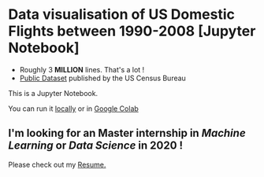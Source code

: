 # Data visualisation of US Domestic Flights between 1990-2008 [Jupyter Notebook]
- Roughly 3 **MILLION** lines. That's a lot !
- [Public Dataset](http://academictorrents.com/details/a2ccf94bbb4af222bf8e69dad60a68a29f310d9a) published by the US Census Bureau  
  
This is a Jupyter Notebook.

You can run it [locally](https://github.com/jupyter/notebook) or in [Google Colab](https://colab.research.google.com/drive/1vay6WZ1HRh9Lj3HwmYi_87bv8mUo5KU0)

## I'm looking for an Master internship in *Machine Learning* or *Data Science* in 2020 ! 
Please check out my [Resume.](https://arnaud.at/cv)
